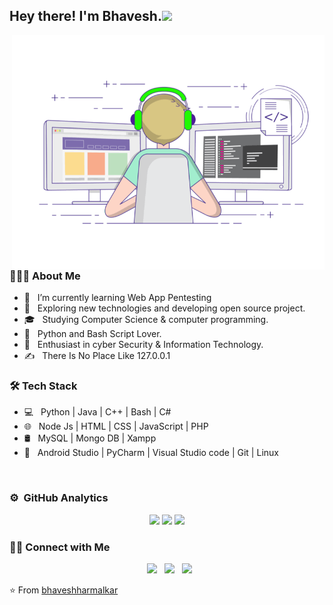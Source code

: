<h2> Hey there! I'm Bhavesh.<img src="https://raw.githubusercontent.com/syedareehaquasar/syedareehaquasar/master/gifs/Hi.gif" width="30px"></h2>
<img align="right" alt="GIF" src="https://raw.githubusercontent.com/devSouvik/devSouvik/master/gif3.gif" width="500"/>

<h3> 👨🏻‍💻 About Me </h3>

- 🔭 &nbsp; I’m currently learning Web App Pentesting
- 🤔 &nbsp; Exploring new technologies and developing open source project.
- 🎓 &nbsp; Studying Computer Science & computer programming.
- 💼 &nbsp; Python and Bash Script Lover.
- 🌱 &nbsp; Enthusiast in cyber Security & Information Technology.
- ✍️ &nbsp; There Is No Place Like 127.0.0.1 

<h3>🛠 Tech Stack</h3>

- 💻 &nbsp; Python | Java | C++ | Bash | C#  
- 🌐 &nbsp; Node Js | HTML | CSS | JavaScript | PHP 
- 🛢 &nbsp; MySQL | Mongo DB | Xampp
- 🔧 &nbsp; Android Studio | PyCharm | Visual Studio code | Git | Linux
<!-- 
[![Top Langs](https://github-readme-stats.vercel.app/api/top-langs/?username=bhaveshharmalkar&layout=compact&text_color=daf7dc&bg_color=151515)](https://github.com/bhaveshharmakar/github-readme-stats) -->
<br/>

### ⚙️ &nbsp;GitHub Analytics

<p align = "center">
 <img src = "https://github-readme-stats.vercel.app/api?username=bhaveshharmalkar&show_icons=true&theme=dark" width = 450 />
 <img src = "https://github-readme-streak-stats.herokuapp.com/?user=bhaveshharmalkar&theme=dark&hide_border=true" width = 500 />
 <img src="https://github-readme-stats.vercel.app/api/top-langs/?username=bhaveshharmalkar&theme=dark&hide_border=true" width = 500 /> 
</p>

<h3> 🤝🏻 Connect with Me </h3>

<p align="center">
&nbsp; <a href="https://twitter.com/bhavesharmalkar" target="_blank" rel="noopener noreferrer"><img src="https://img.icons8.com/plasticine/100/000000/twitter.png" width="50" /></a>  
&nbsp; <a href="https://www.instagram.com/bhaveshharmalkar/" target="_blank" rel="noopener noreferrer"><img src="https://img.icons8.com/plasticine/100/000000/instagram-new.png" width="50" /></a>  
&nbsp; <a href="mailto:bhaveshharmalkar28@gmail.com" target="_blank" rel="noopener noreferrer"><img src="https://img.icons8.com/plasticine/100/000000/gmail.png"  width="50" /></a>
</p>

⭐️ From [bhaveshharmalkar](https://github.com/bhaveshharmalkar)


